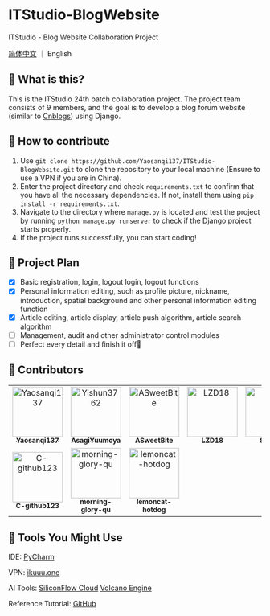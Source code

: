# ITStudio-BlogWebsite

ITStudio - Blog Website Collaboration Project

[简体中文](https://github.com/yaosanqi137/ITStudio-BlogWebsite) ｜ English


## 🤔 What is this?

This is the ITStudio 24th batch collaboration project. The project team consists of 9 members, and the goal is to develop a blog forum website (similar to [Cnblogs](https://www.cnblogs.com/)) using Django.

## 🧐 How to contribute

1. Use `git clone https://github.com/Yaosanqi137/ITStudio-BlogWebsite.git` to clone the repository to your local machine (Ensure to use a VPN if you are in China).
2. Enter the project directory and check `requirements.txt` to confirm that you have all the necessary dependencies. If not, install them using `pip install -r requirements.txt`.
3. Navigate to the directory where `manage.py` is located and test the project by running `python manage.py runserver` to check if the Django project starts properly.
4. If the project runs successfully, you can start coding!

## 📕 Project Plan

- [x] Basic registration, login, logout login, logout functions
- [x] Personal information editing, such as profile picture, nickname, introduction, spatial background and other personal information editing function
- [x] Article editing, article display, article push algorithm, article search algorithm
- [ ] Management, audit and other administrator control modules
- [ ] Perfect every detail and finish it off🎉

## 🤝 Contributors

<!-- readme: contributors -start -->
<table>
	<tbody>
		<tr>
            <td align="center">
                <a href="https://github.com/Yaosanqi137">
                    <img src="https://avatars.githubusercontent.com/u/99163721?v=4" width="100;" alt="Yaosanqi137"/>
                    <br />
                    <sub><b>Yaosanqi137</b></sub>
                </a>
            </td>
            <td align="center">
                <a href="https://github.com/Yishun3762">
                    <img src="https://avatars.githubusercontent.com/u/69676501?v=4" width="100;" alt="Yishun3762"/>
                    <br />
                    <sub><b>AsagiYuumoya</b></sub>
                </a>
            </td>
            <td align="center">
                <a href="https://github.com/ASweetBite">
                    <img src="https://avatars.githubusercontent.com/u/178772994?v=4" width="100;" alt="ASweetBite"/>
                    <br />
                    <sub><b>ASweetBite</b></sub>
                </a>
            </td>
            <td align="center">
                <a href="https://github.com/LZD18">
                    <img src="https://avatars.githubusercontent.com/u/203945452?v=4" width="100;" alt="LZD18"/>
                    <br />
                    <sub><b>LZD18</b></sub>
                </a>
            </td>
            <td align="center">
                <a href="https://github.com/Streab">
                    <img src="https://avatars.githubusercontent.com/u/204110273?v=4" width="100;" alt="Streab"/>
                    <br />
                    <sub><b>Streab</b></sub>
                </a>
            </td>
            <td align="center">
                <a href="https://github.com/Cccc-owo">
                    <img src="https://avatars.githubusercontent.com/u/47687154?v=4" width="100;" alt="Cccc-owo"/>
                    <br />
                    <sub><b>Cccc_</b></sub>
                </a>
            </td>
		</tr>
		<tr>
            <td align="center">
                <a href="https://github.com/C-github123">
                    <img src="https://avatars.githubusercontent.com/u/178780573?v=4" width="100;" alt="C-github123"/>
                    <br />
                    <sub><b>C-github123</b></sub>
                </a>
            </td>
            <td align="center">
                <a href="https://github.com/morning-glory-qu">
                    <img src="https://avatars.githubusercontent.com/u/149868617?v=4" width="100;" alt="morning-glory-qu"/>
                    <br />
                    <sub><b>morning-glory-qu</b></sub>
                </a>
            </td>
            <td align="center">
                <a href="https://github.com/lemoncat-hotdog">
                    <img src="https://avatars.githubusercontent.com/u/181622282?v=4" width="100;" alt="lemoncat-hotdog"/>
                    <br />
                    <sub><b>lemoncat-hotdog</b></sub>
                </a>
            </td>
		</tr>
	<tbody>
</table>
<!-- readme: contributors -end -->

## 🔨 Tools You Might Use

IDE: [PyCharm](https://www.jetbrains.com/pycharm/)

VPN: [ikuuu.one](https://ikuuu.one)

AI Tools: [SiliconFlow Cloud](https://cloud.siliconflow.cn/) [Volcano Engine](https://console.volcengine.com/)

Reference Tutorial: [GitHub](https://github.com/stacklens/django_blog_tutorial)
